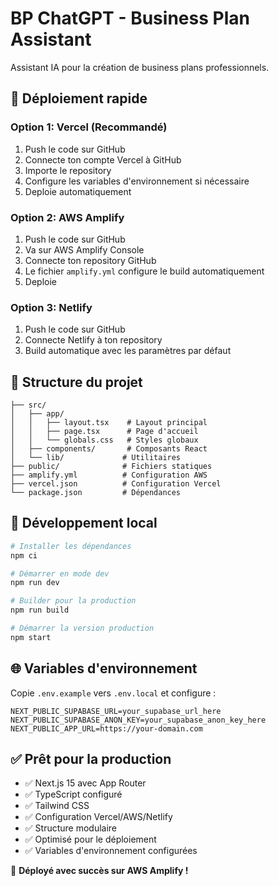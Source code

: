 # BP ChatGPT - Business Plan Assistant

Assistant IA pour la création de business plans professionnels.

## 🚀 Déploiement rapide

### Option 1: Vercel (Recommandé)

1. Push le code sur GitHub
2. Connecte ton compte Vercel à GitHub
3. Importe le repository
4. Configure les variables d'environnement si nécessaire
5. Deploie automatiquement

### Option 2: AWS Amplify

1. Push le code sur GitHub
2. Va sur AWS Amplify Console
3. Connecte ton repository GitHub
4. Le fichier `amplify.yml` configure le build automatiquement
5. Deploie

### Option 3: Netlify

1. Push le code sur GitHub
2. Connecte Netlify à ton repository
3. Build automatique avec les paramètres par défaut

## 📁 Structure du projet

```
├── src/
│   ├── app/
│   │   ├── layout.tsx    # Layout principal
│   │   ├── page.tsx      # Page d'accueil
│   │   └── globals.css   # Styles globaux
│   ├── components/       # Composants React
│   └── lib/             # Utilitaires
├── public/              # Fichiers statiques
├── amplify.yml          # Configuration AWS
├── vercel.json          # Configuration Vercel
└── package.json         # Dépendances
```

## 🔧 Développement local

```bash
# Installer les dépendances
npm ci

# Démarrer en mode dev
npm run dev

# Builder pour la production
npm run build

# Démarrer la version production
npm start
```

## 🌐 Variables d'environnement

Copie `.env.example` vers `.env.local` et configure :

```env
NEXT_PUBLIC_SUPABASE_URL=your_supabase_url_here
NEXT_PUBLIC_SUPABASE_ANON_KEY=your_supabase_anon_key_here
NEXT_PUBLIC_APP_URL=https://your-domain.com
```

## ✅ Prêt pour la production

- ✅ Next.js 15 avec App Router
- ✅ TypeScript configuré
- ✅ Tailwind CSS
- ✅ Configuration Vercel/AWS/Netlify
- ✅ Structure modulaire
- ✅ Optimisé pour le déploiement
- ✅ Variables d'environnement configurées

🚀 **Déployé avec succès sur AWS Amplify !**